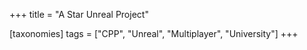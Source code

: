 +++
title = "A Star Unreal Project"

[taxonomies]
tags = ["CPP", "Unreal", "Multiplayer", "University"]
+++
